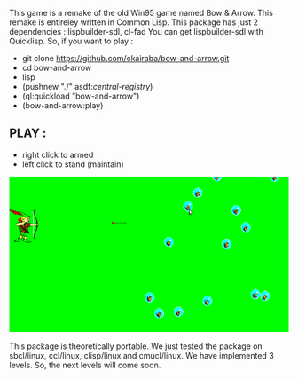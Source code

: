 This game is a remake of the old Win95 game named Bow & Arrow.
This remake is entireley written in Common Lisp. 
This package has just 2 dependencies : lispbuilder-sdl, cl-fad
You can get lispbuilder-sdl with Quicklisp.
So, if you want to play :

* git clone https://github.com/ckairaba/bow-and-arrow.git
* cd bow-and-arrow
* lisp
* (pushnew "./" asdf:*central-registry*)
* (ql:quickload "bow-and-arrow")
* (bow-and-arrow:play)

## PLAY :

- right click to armed
- left click to stand (maintain)

![Alt text](screenshot.png)


This package is theoretically portable. We just tested the package on
sbcl/linux, ccl/linux, clisp/linux and cmucl/linux.
We have implemented 3 levels. So, the next levels will come
soon.
